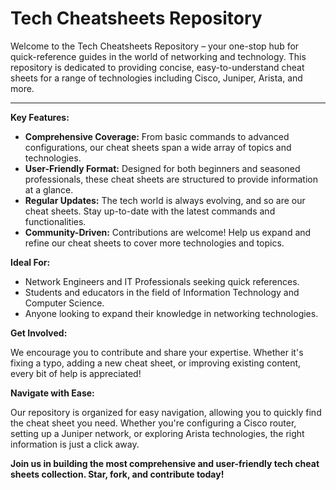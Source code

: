 # Tech Cheatsheets Repository

Welcome to the Tech Cheatsheets Repository – your one-stop hub for quick-reference guides in the world of networking and technology. This repository is dedicated to providing concise, easy-to-understand cheat sheets for a range of technologies including Cisco, Juniper, Arista, and more.

---

**Key Features:**

- **Comprehensive Coverage:** From basic commands to advanced configurations, our cheat sheets span a wide array of topics and technologies.
- **User-Friendly Format:** Designed for both beginners and seasoned professionals, these cheat sheets are structured to provide information at a glance.
- **Regular Updates:** The tech world is always evolving, and so are our cheat sheets. Stay up-to-date with the latest commands and functionalities.
- **Community-Driven:** Contributions are welcome! Help us expand and refine our cheat sheets to cover more technologies and topics.

**Ideal For:**

- Network Engineers and IT Professionals seeking quick references.
- Students and educators in the field of Information Technology and Computer Science.
- Anyone looking to expand their knowledge in networking technologies.

**Get Involved:**

We encourage you to contribute and share your expertise. Whether it's fixing a typo, adding a new cheat sheet, or improving existing content, every bit of help is appreciated!

**Navigate with Ease:**

Our repository is organized for easy navigation, allowing you to quickly find the cheat sheet you need. Whether you're configuring a Cisco router, setting up a Juniper network, or exploring Arista technologies, the right information is just a click away.

**Join us in building the most comprehensive and user-friendly tech cheat sheets collection. Star, fork, and contribute today!**
